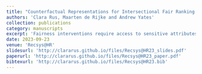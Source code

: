 ```yaml
---
title: "Counterfactual Representations for Intersectional Fair Ranking in Recruitment"
authors: 'Clara Rus, Maarten de Rijke and Andrew Yates'
collection: publications
category: manuscripts
excerpt: 'Fairness interventions require access to sensitive attributes of candidates applying for a job, which might not be available due to limitations imposed by data protection laws. In this work we propose using a pre-processing technique to create counterfactual representations of the candidates that lead to a more diverse ranking with respect to intersectional groups.'
date: 2023-09-23
venue: 'Recsys@HR'
slidesurl: 'http://clararus.github.io/files/Recsys@HR23_slides.pdf'
paperurl: 'http://clararus.github.io/files/Recsys@HR23_paper.pdf'
bibtexurl: 'http://clararus.github.io/files/Recsys@HR23.bib'
---
```


